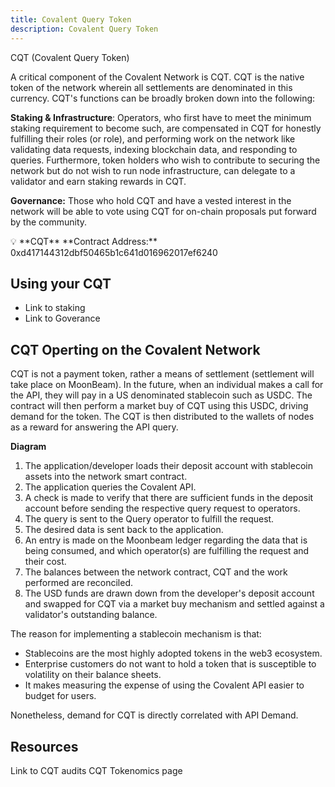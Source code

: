 ```yaml
---
title: Covalent Query Token
description: Covalent Query Token
---
```


<div class="font-light font-sans text-4xl text-covalent-black pt-12 max-w-screen-md">
 CQT (Covalent Query Token)
</div>

A critical component of the Covalent Network is CQT. CQT is the native token of the network wherein all settlements are denominated in this currency. CQT's functions can be broadly broken down into the following:

**Staking & Infrastructure**: Operators, who first have to meet the minimum staking requirement to become such, are compensated in CQT for honestly fulfilling their roles (or role), and performing work on the network like validating data requests, indexing blockchain data, and responding to queries. Furthermore, token holders who wish to contribute to securing the network but do not wish to run node infrastructure, can delegate to a validator and earn staking rewards in CQT.

**Governance:** Those who hold CQT and have a vested interest in the network will be able to vote using CQT for on-chain proposals put forward by the community.

<aside>
💡 **CQT** **Contract Address:** 0xd417144312dbf50465b1c641d016962017ef6240

</aside>

## Using your CQT
- Link to staking
- Link to Goverance

## CQT Operting on the Covalent Network

CQT is not a payment token, rather a means of settlement (settlement will take place on MoonBeam). In the future, when an individual makes a call for the API, they will pay in a US denominated stablecoin such as USDC. The contract will then perform a market buy of CQT using this USDC, driving demand for the token. The CQT is then distributed to the wallets of nodes as a reward for answering the API query.

**Diagram**

1. The application/developer loads their deposit account with stablecoin assets into the network smart contract.
2. The application queries the Covalent API.
3. A check is made to verify that there are sufficient funds in the deposit account before sending the respective query request to operators.
4. The query is sent to the Query operator to fulfill the request.
5. The desired data is sent back to the application.
6. An entry is made on the Moonbeam ledger regarding the data that is being consumed, and which operator(s) are fulfilling the request and their cost.
7. The balances between the network contract, CQT and the work performed are reconciled.
8. The USD funds are drawn down from the developer's deposit account and swapped for CQT via a market buy mechanism and settled against a validator's outstanding balance.

The reason for implementing a stablecoin mechanism is that:

- Stablecoins are the most highly adopted tokens in the web3 ecosystem.
- Enterprise customers do not want to hold a token that is susceptible to volatility on their balance sheets.
- It makes measuring the expense of using the Covalent API easier to budget for users.

Nonetheless, demand for CQT is directly correlated with API Demand.

## Resources

Link to CQT audits
CQT Tokenomics page
